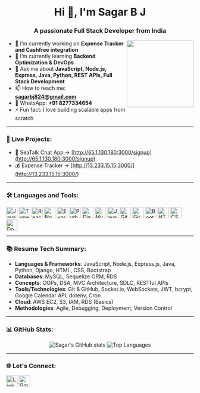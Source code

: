 <h1 align="center">Hi 👋, I'm Sagar B J</h1>
<h3 align="center">A passionate Full Stack Developer from India</h3>

<img align="right" height="180" src="https://user-images.githubusercontent.com/74038190/235224431-e8c8c12e-6826-47f1-89fb-2ddad83b3abf.gif" />

- 🔭 I’m currently working on **Expense Tracker and Cashfree integration**  
- 🌱 I’m currently learning **Backend Optimization & DevOps**  
- 💬 Ask me about **JavaScript, Node.js, Express, Java, Python, REST APIs, Full Stack Development**  
- 📫 How to reach me: **sagarbj824@gmail.com**  
- 📱 WhatsApp: **+91 8277334654**  
- ⚡ Fun fact: I love building scalable apps from scratch  

---

<h3 align="left">🚀 Live Projects:</h3>

- 💬 SeaTalk Chat App → [http://65.1.130.180:3000/signup](http://65.1.130.180:3000/signup)  
- 💰 Expense Tracker → [http://13.233.15.15:3000/](http://13.233.15.15:3000/)  

---

<h3 align="left">🛠️ Languages and Tools:</h3>
<p align="left">
  <img src="https://cdn.jsdelivr.net/gh/devicons/devicon/icons/javascript/javascript-original.svg" height="30" alt="JavaScript" />
  <img src="https://cdn.jsdelivr.net/gh/devicons/devicon/icons/typescript/typescript-original.svg" height="30" alt="TypeScript" />
  <img src="https://cdn.jsdelivr.net/gh/devicons/devicon/icons/react/react-original.svg" height="30" alt="React" />
  <img src="https://cdn.jsdelivr.net/gh/devicons/devicon/icons/nodejs/nodejs-original.svg" height="30" alt="Node.js" />
  <img src="https://cdn.jsdelivr.net/gh/devicons/devicon/icons/express/express-original.svg" height="30" alt="Express.js" />
  <img src="https://cdn.jsdelivr.net/gh/devicons/devicon/icons/python/python-original.svg" height="30" alt="Python" />
  <img src="https://cdn.jsdelivr.net/gh/devicons/devicon/icons/django/django-plain.svg" height="30" alt="Django" />
  <img src="https://cdn.jsdelivr.net/gh/devicons/devicon/icons/mysql/mysql-original.svg" height="30" alt="MySQL" />
  <img src="https://cdn.jsdelivr.net/gh/devicons/devicon/icons/java/java-original.svg" height="30" alt="Java" />
  <img src="https://cdn.jsdelivr.net/gh/devicons/devicon/icons/git/git-original.svg" height="30" alt="Git" />
  <img src="https://cdn.jsdelivr.net/gh/devicons/devicon/icons/github/github-original.svg" height="30" alt="GitHub" />
  <img src="https://cdn.jsdelivr.net/gh/devicons/devicon/icons/bootstrap/bootstrap-original.svg" height="30" alt="Bootstrap" />
  <img src="https://cdn.jsdelivr.net/gh/devicons/devicon/icons/html5/html5-original.svg" height="30" alt="HTML5" />
  <img src="https://cdn.jsdelivr.net/gh/devicons/devicon/icons/css3/css3-original.svg" height="30" alt="CSS3" />
  <img src="https://cdn.jsdelivr.net/gh/devicons/devicon/icons/docker/docker-original.svg" height="30" alt="Docker" />
</p>

---

<h3 align="left">📚 Resume Tech Summary:</h3>

- **Languages & Frameworks**: JavaScript, Node.js, Express.js, Java, Python, Django, HTML, CSS, Bootstrap  
- **Databases**: MySQL, Sequelize ORM, RDS  
- **Concepts**: OOPs, DSA, MVC Architecture, SDLC, RESTful APIs  
- **Tools/Technologies**: Git & GitHub, Socket.io, WebSockets, JWT, bcrypt, Google Calendar API, dotenv, Cron  
- **Cloud**: AWS EC2, S3, IAM, RDS (Basics)  
- **Methodologies**: Agile, Debugging, Deployment, Version Control  

---

<h3 align="left">📊 GitHub Stats:</h3>
<p align="center">
  <img src="https://github-readme-stats.vercel.app/api?username=sagarbj824&show_icons=true&theme=radical" alt="Sagar's GitHub stats" />
  <img src="https://github-readme-stats.vercel.app/api/top-langs/?username=sagarbj824&layout=compact&theme=radical" alt="Top Languages" />
</p>

---

<h3 align="left">🌐 Let's Connect:</h3>
<p align="left">
  <a href="https://www.linkedin.com/in/sagar-b-j-2855b3319/" target="blank">
    <img align="center" src="https://cdn.jsdelivr.net/gh/devicons/devicon/icons/linkedin/linkedin-original.svg" alt="LinkedIn" height="30" width="30" />
  </a>
  <a href="mailto:sagarbj824@gmail.com" target="blank">
    <img align="center" src="https://cdn-icons-png.flaticon.com/512/732/732200.png" alt="Gmail" height="30" width="30" />
  </a>
</p>
